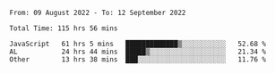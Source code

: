 
<!--START_SECTION:waka-->

```text
From: 09 August 2022 - To: 12 September 2022

Total Time: 115 hrs 56 mins

JavaScript   61 hrs 5 mins   █████████████▒░░░░░░░░░░░   52.68 %
AL           24 hrs 44 mins  █████▒░░░░░░░░░░░░░░░░░░░   21.34 %
Other        13 hrs 38 mins  ███░░░░░░░░░░░░░░░░░░░░░░   11.76 %
```

<!--END_SECTION:waka-->











